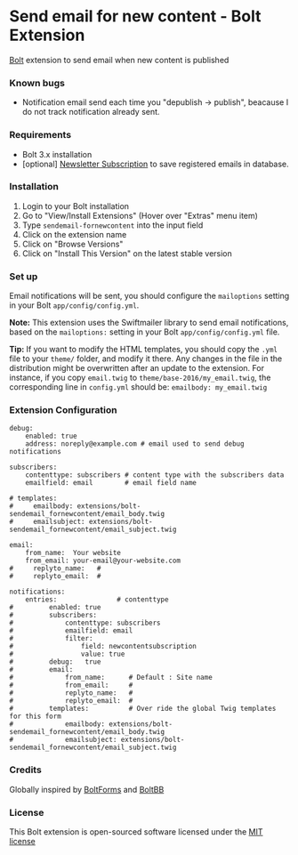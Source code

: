 Send email for new content - Bolt Extension
===========================================

[Bolt](https://bolt.cm/) extension to send email when new content is published

### Known bugs
- Notification email send each time you "depublish -> publish", beacause I do not track notification already sent.

### Requirements
- Bolt 3.x installation
- [optional] [Newsletter Subscription](https://github.com/miguelavaqrod/bolt-newsletter-subscription) to save registered emails in database.

### Installation
1. Login to your Bolt installation
2. Go to "View/Install Extensions" (Hover over "Extras" menu item)
3. Type `sendemail-fornewcontent` into the input field
4. Click on the extension name
5. Click on "Browse Versions"
6. Click on "Install This Version" on the latest stable version

### Set up
Email notifications will be sent, you should configure the `mailoptions` setting in your Bolt `app/config/config.yml`.

**Note:** This extension uses the Swiftmailer library to send email notifications, based on the `mailoptions:` setting in your Bolt `app/config/config.yml` file.

**Tip:** If you want to modify the HTML templates, you should copy the `.yml` file to your `theme/` folder, and modify it there. Any changes in the file in the distribution might be overwritten after an update to the extension. For instance, if you copy `email.twig` to `theme/base-2016/my_email.twig`, the corresponding line in `config.yml` should be: `emailbody: my_email.twig`

### Extension Configuration
```(yml)
debug:
    enabled: true
    address: noreply@example.com # email used to send debug notifications

subscribers:
    contenttype: subscribers # content type with the subscribers data
    emailfield: email        # email field name

# templates:
#     emailbody: extensions/bolt-sendemail_fornewcontent/email_body.twig
#     emailsubject: extensions/bolt-sendemail_fornewcontent/email_subject.twig

email:
    from_name:  Your website
    from_email: your-email@your-website.com
#     replyto_name:   #
#     replyto_email:  #

notifications:
    entries:               # contenttype
#         enabled: true
#         subscribers:
#             contenttype: subscribers
#             emailfield: email
#             filter:
#                 field: newcontentsubscription
#                 value: true
#         debug:   true
#         email:
#             from_name:      # Default : Site name
#             from_email:     #
#             replyto_name:   #
#             replyto_email:  #
#         templates:          # Over ride the global Twig templates for this form
#             emailbody: extensions/bolt-sendemail_fornewcontent/email_body.twig
#             emailsubject: extensions/bolt-sendemail_fornewcontent/email_subject.twig
```

### Credits
Globally inspired by [BoltForms](https://github.com/bolt/boltforms) and [BoltBB](https://github.com/GawainLynch/bolt-extension-boltbb)

### License
This Bolt extension is open-sourced software licensed under the [MIT license](http://opensource.org/licenses/MIT)
